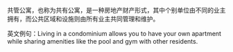 共管公寓，也称为共有公寓，是一种房地产财产形式，其中个别单位由不同的业主拥有，而公共区域和设施则由所有业主共同管理和维护。

英文例句：Living in a condominium allows you to have your own apartment while sharing amenities like the pool and gym with other residents.